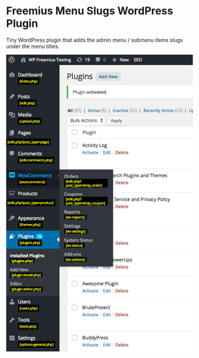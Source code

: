 # Freemius Menu Slugs WordPress Plugin

Tiny WordPress plugin that adds the admin menu / submenu items slugs under the menu titles.

![alt tag](https://raw.githubusercontent.com/Freemius/wordpress-menu-slugs-plugin/master/screenshot-1.png)
